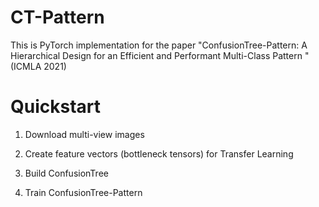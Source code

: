 #  CT-Pattern

This is PyTorch implementation for the paper "ConfusionTree-Pattern: A Hierarchical Design for an Efficient and Performant Multi-Class Pattern
" (ICMLA 2021)



# Quickstart

1. Download multi-view images





2. Create feature vectors (bottleneck tensors) for Transfer Learning




3. Build ConfusionTree





4. Train ConfusionTree-Pattern
